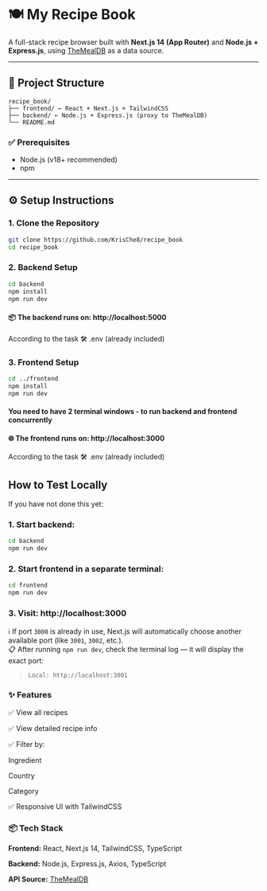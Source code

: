 # 🍽️ My Recipe Book

A full-stack recipe browser built with **Next.js 14 (App Router)** and **Node.js + Express.js**, using [TheMealDB](https://www.themealdb.com/api.php) as a data source.

---

## 📁 Project Structure

```
recipe_book/
├── frontend/ ← React + Next.js + TailwindCSS
├── backend/ ← Node.js + Express.js (proxy to TheMealDB)
└── README.md
```

### ✅ Prerequisites

- Node.js (v18+ recommended)
- npm

---

## ⚙️ Setup Instructions

### 1. Clone the Repository

```bash
git clone https://github.com/KrisChe8/recipe_book
cd recipe_book
```

### 2. Backend Setup

```bash
cd backend
npm install
npm run dev
```

#### 📦 The backend runs on: http://localhost:5000

According to the task 🛠️ .env (already included)

### 3. Frontend Setup

```bash
cd ../frontend
npm install
npm run dev
```

#### You need to have 2 terminal windows - to run backend and frontend concurrently

#### 🌐 The frontend runs on: http://localhost:3000

According to the task 🛠️ .env (already included)

## How to Test Locally

If you have not done this yet:

### 1. Start backend:

```bash
cd backend
npm run dev
```

### 2. Start frontend in a separate terminal:

```bash
cd frontend
npm run dev
```

### 3. Visit: http://localhost:3000

ℹ️ If port `3000` is already in use, Next.js will automatically choose another available port (like `3001`, `3002`, etc.).  
📋 After running `npm run dev`, check the terminal log — it will display the exact port:

> ```
> Local: http://localhost:3001
> ```

### ✨ Features

✅ View all recipes

✅ View detailed recipe info

✅ Filter by:

Ingredient

Country

Category

✅ Responsive UI with TailwindCSS

### 📦 Tech Stack

**Frontend:** React, Next.js 14, TailwindCSS, TypeScript

**Backend:** Node.js, Express.js, Axios, TypeScript

**API Source:** [TheMealDB](https://www.themealdb.com/api.php)
